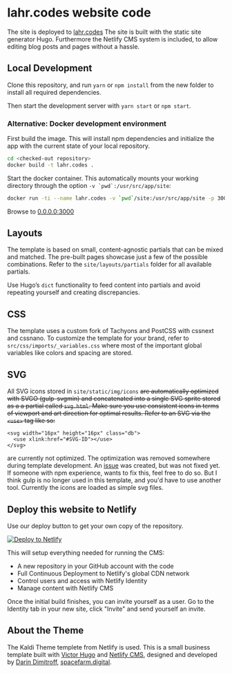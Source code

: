 # lahr.codes website code

The site is deployed to [lahr.codes](lahr.codes)
The site is built with the static site generator Hugo.
Furthermore the Netlify CMS system is included, to allow editing blog posts and pages without a hassle.


## Local Development

Clone this repository, and run `yarn` or `npm install` from the new folder to install all required dependencies.

Then start the development server with `yarn start` or `npm start`.

### Alternative: Docker development environment

First build the image.
This will install npm dependencies and initialize the app with the current state of your local repository.
```bash
cd <checked-out repository>
docker build -t lahr.codes .
```

Start the docker container. This automatically mounts your working directory through the option ``-v `pwd`:/usr/src/app/site``:
```bash
docker run -ti --name lahr.codes -v `pwd`/site:/usr/src/app/site -p 3000:3000 -d  lahr.codes:latest
```

Browse to [0.0.0.0:3000](0.0.0.0:3000)

## Layouts

The template is based on small, content-agnostic partials that can be mixed and matched. The pre-built pages showcase just a few of the possible combinations. Refer to the `site/layouts/partials` folder for all available partials.

Use Hugo’s `dict` functionality to feed content into partials and avoid repeating yourself and creating discrepancies.

## CSS

The template uses a custom fork of Tachyons and PostCSS with cssnext and cssnano. To customize the template for your brand, refer to `src/css/imports/_variables.css` where most of the important global variables like colors and spacing are stored.

## SVG

All SVG icons stored in `site/static/img/icons` ~~are automatically optimized with SVGO (gulp-svgmin) and concatenated into a single SVG sprite stored as a a partial called `svg.html`. Make sure you use consistent icons in terms of viewport and art direction for optimal results. Refer to an SVG via the `<use>` tag like so:~~

```
<svg width="16px" height="16px" class="db">
  <use xlink:href="#SVG-ID"></use>
</svg>
```

are currently not optimized. The optimization was removed somewhere during template development.
An [issue](https://github.com/netlify-templates/one-click-hugo-cms/issues/213) was created, but was not fixed yet.
If someone with npm experience, wants to fix this, feel free to do so.
But I think gulp is no longer used in this template, and you'd have to use another tool.
Currently the icons are loaded as simple svg files.

## Deploy this website to Netlify

Use our deploy button to get your own copy of the repository. 

[![Deploy to Netlify](https://www.netlify.com/img/deploy/button.svg)](https://app.netlify.com/start/deploy?repository=https://github.com/codeforlahr/lahr.codes&stack=cms)

This will setup everything needed for running the CMS:

* A new repository in your GitHub account with the code
* Full Continuous Deployment to Netlify's global CDN network
* Control users and access with Netlify Identity
* Manage content with Netlify CMS

Once the initial build finishes, you can invite yourself as a user. Go to the Identity tab in your new site, click "Invite" and send yourself an invite.

## About the Theme 

The Kaldi Theme templete from Netlify is used. 
This is a small business template built with [Victor Hugo](https://github.com/netlify/victor-hugo) and [Netlify CMS](https://github.com/netlify/netlify-cms), designed and developed by [Darin Dimitroff](http://www.darindimitroff.com/), [spacefarm.digital](https://www.spacefarm.digital).

